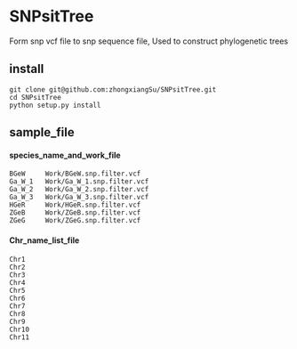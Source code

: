 # SNPsitTree

Form snp vcf file to snp sequence file, Used to construct phylogenetic trees


## install 
```
git clone git@github.com:zhongxiangSu/SNPsitTree.git
cd SNPsitTree
python setup.py install
```
## sample_file

#### species_name_and_work_file
```
BGeW     Work/BGeW.snp.filter.vcf
Ga_W_1   Work/Ga_W_1.snp.filter.vcf
Ga_W_2   Work/Ga_W_2.snp.filter.vcf
Ga_W_3   Work/Ga_W_3.snp.filter.vcf
HGeR     Work/HGeR.snp.filter.vcf
ZGeB     Work/ZGeB.snp.filter.vcf
ZGeG     Work/ZGeG.snp.filter.vcf
```
#### Chr_name_list_file
```
Chr1
Chr2
Chr3
Chr4
Chr5
Chr6
Chr7
Chr8
Chr9
Chr10
Chr11
```
